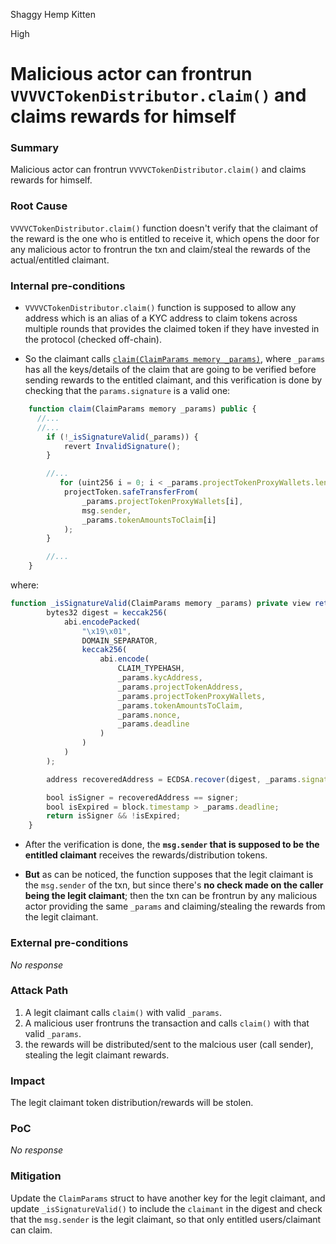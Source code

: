 Shaggy Hemp Kitten

High

# Malicious actor can frontrun `VVVVCTokenDistributor.claim()` and claims rewards for himself

### Summary

Malicious actor can frontrun `VVVVCTokenDistributor.claim()` and claims rewards for himself.

### Root Cause

`VVVVCTokenDistributor.claim()` function doesn't verify that the claimant of the reward is the one who is entitled to receive it, which opens the door for any malicious actor to frontrun the txn and claim/steal the rewards of the actual/entitled claimant.

### Internal pre-conditions

- `VVVVCTokenDistributor.claim()` function is supposed to allow any address which is an alias of a KYC address to claim tokens across multiple rounds that provides the claimed token if they have invested in the protocol (checked off-chain).

- So the claimant calls [`claim(ClaimParams memory _params)`](https://github.com/sherlock-audit/2024-11-vvv-exchange-update/blob/1791f41b310489aaa66de349ef1b9e4bd331f14b/vvv-platform-smart-contracts/contracts/vc/VVVVCTokenDistributor.sol#L130C8-L136C10), where `_params` has all the keys/details of the claim that are going to be verified before sending rewards to the entitled claimant, and this verification is done by checking that the `params.signature` is a valid one:

```javascript
    function claim(ClaimParams memory _params) public {
      //...
      //...
        if (!_isSignatureValid(_params)) {
            revert InvalidSignature();
        }

        //...
           for (uint256 i = 0; i < _params.projectTokenProxyWallets.length; i++) {
            projectToken.safeTransferFrom(
                _params.projectTokenProxyWallets[i],
                msg.sender,
                _params.tokenAmountsToClaim[i]
            );
        }

        //...
    }
```

where:

```javascript
function _isSignatureValid(ClaimParams memory _params) private view returns (bool) {
        bytes32 digest = keccak256(
            abi.encodePacked(
                "\x19\x01",
                DOMAIN_SEPARATOR,
                keccak256(
                    abi.encode(
                        CLAIM_TYPEHASH,
                        _params.kycAddress,
                        _params.projectTokenAddress,
                        _params.projectTokenProxyWallets,
                        _params.tokenAmountsToClaim,
                        _params.nonce,
                        _params.deadline
                    )
                )
            )
        );

        address recoveredAddress = ECDSA.recover(digest, _params.signature);

        bool isSigner = recoveredAddress == signer;
        bool isExpired = block.timestamp > _params.deadline;
        return isSigner && !isExpired;
    }
```

- After the verification is done, the **`msg.sender` that is supposed to be the entitled claimant** receives the rewards/distribution tokens.

- **But** as can be noticed, the function supposes that the legit claimant is the `msg.sender` of the txn, but since there's **no check made on the caller being the legit claimant**; then the txn can be frontrun by any malicious actor providing the same `_params` and claiming/stealing the rewards from the legit claimant.

### External pre-conditions

_No response_

### Attack Path

1. A legit claimant calls `claim()` with valid `_params`.
2. A malicious user frontruns the transaction and calls `claim()` with that valid `_params`.
3. the rewards will be distributed/sent to the malcious user (call sender), stealing the legit claimant rewards.

### Impact


The legit claimant token distribution/rewards will be stolen.

### PoC

_No response_

### Mitigation


Update the `ClaimParams` struct to have another key for the legit claimant, and update `_isSignatureValid()` to include the `claimant` in the digest and check that the `msg.sender` is the legit claimant, so that only entitled users/claimant can claim.